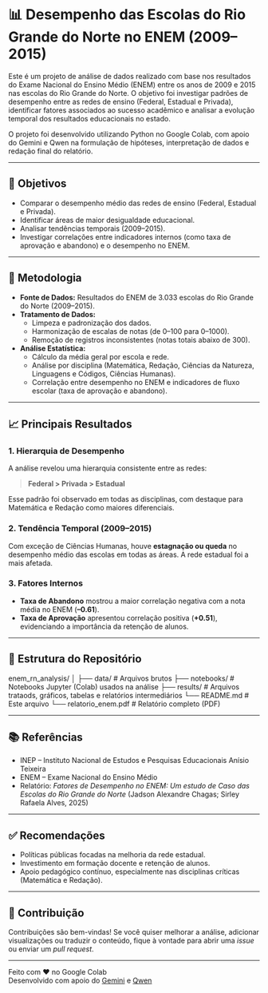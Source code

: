 # 📊 Desempenho das Escolas do Rio Grande do Norte no ENEM (2009–2015)

Este é um projeto de análise de dados realizado com base nos resultados do Exame Nacional do Ensino Médio (ENEM) entre os anos de 2009 e 2015 nas escolas do Rio Grande do Norte. O objetivo foi investigar padrões de desempenho entre as redes de ensino (Federal, Estadual e Privada), identificar fatores associados ao sucesso acadêmico e analisar a evolução temporal dos resultados educacionais no estado.

O projeto foi desenvolvido utilizando Python no Google Colab, com apoio do Gemini e Qwen na formulação de hipóteses, interpretação de dados e redação final do relatório.

---

## 📌 Objetivos

- Comparar o desempenho médio das redes de ensino (Federal, Estadual e Privada).
- Identificar áreas de maior desigualdade educacional.
- Analisar tendências temporais (2009–2015).
- Investigar correlações entre indicadores internos (como taxa de aprovação e abandono) e o desempenho no ENEM.

---

## 🧪 Metodologia

- **Fonte de Dados:** Resultados do ENEM de 3.033 escolas do Rio Grande do Norte (2009–2015).
- **Tratamento de Dados:**
  - Limpeza e padronização dos dados.
  - Harmonização de escalas de notas (de 0–100 para 0–1000).
  - Remoção de registros inconsistentes (notas totais abaixo de 300).
- **Análise Estatística:**
  - Cálculo da média geral por escola e rede.
  - Análise por disciplina (Matemática, Redação, Ciências da Natureza, Linguagens e Códigos, Ciências Humanas).
  - Correlação entre desempenho no ENEM e indicadores de fluxo escolar (taxa de aprovação e abandono).

---

## 📈 Principais Resultados

### 1. Hierarquia de Desempenho
A análise revelou uma hierarquia consistente entre as redes:
> **Federal > Privada > Estadual**

Esse padrão foi observado em todas as disciplinas, com destaque para Matemática e Redação como maiores diferenciais.

### 2. Tendência Temporal (2009–2015)
Com exceção de Ciências Humanas, houve **estagnação ou queda** no desempenho médio das escolas em todas as áreas. A rede estadual foi a mais afetada.

### 3. Fatores Internos
- **Taxa de Abandono** mostrou a maior correlação negativa com a nota média no ENEM (**–0.61**).
- **Taxa de Aprovação** apresentou correlação positiva (**+0.51**), evidenciando a importância da retenção de alunos.

---

## 📁 Estrutura do Repositório

enem_rn_analysis/
│
├── data/ # Arquivos brutos
├── notebooks/ # Notebooks Jupyter (Colab) usados na análise
├── results/ # Arquivos trataods, gráficos, tabelas e relatórios intermediários
└── README.md # Este arquivo
└── relatorio_enem.pdf # Relatório completo (PDF)


---

## 📚 Referências

- INEP – Instituto Nacional de Estudos e Pesquisas Educacionais Anísio Teixeira
- ENEM – Exame Nacional do Ensino Médio
- Relatório: *Fatores de Desempenho no ENEM: Um estudo de Caso das Escolas do Rio Grande do Norte* (Jadson Alexandre Chagas; Sirley Rafaela Alves, 2025)

---

## ✅ Recomendações

- Políticas públicas focadas na melhoria da rede estadual.
- Investimento em formação docente e retenção de alunos.
- Apoio pedagógico contínuo, especialmente nas disciplinas críticas (Matemática e Redação).

---

## 🤝 Contribuição

Contribuições são bem-vindas! Se você quiser melhorar a análise, adicionar visualizações ou traduzir o conteúdo, fique à vontade para abrir uma _issue_ ou enviar um _pull request_.

---

Feito com ❤️ no Google Colab  
Desenvolvido com apoio do [Gemini](https://gemini.google.com/)  e [Qwen](https://qwenlm.github.io/) 
